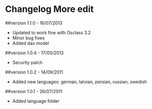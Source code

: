 Changelog More edit
===================

##version 1.1.0 - 16/07/2013

* Updated to work fine with Osclass 3.2
* Minor bug fixes
* Added dao model

##version 1.0.4 - 17/05/2013

* Security patch

##version 1.0.2 - 14/09/2011

* Added new languages: german, latvian, persian, russian, swedish

##version 1.0.1 - 26/07/2011

* Added language folder
